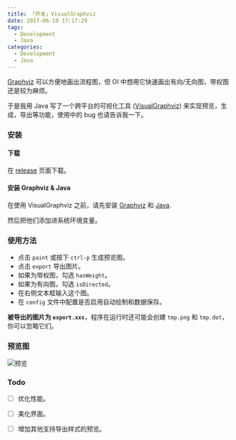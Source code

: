 ```yaml
---
title: 「开发」VisualGraphviz
date: 2017-06-19 17:17:29
tags:
  - Development
  - Java
categories:
  - Development
  - Java
---
```

[Graphviz](http://www.graphviz.org/) 可以方便地画出流程图，但 OI 中想用它快速画出有向/无向图，带权图还是较为麻烦。

于是我用 Java 写了一个跨平台的可视化工具 ([VisualGraphviz](https://github.com/xehoth/VisualGraphviz)) 来实现预览，生成，导出等功能，使用中的 bug 也请告诉我一下。

<div class="github-widget" data-repo="xehoth/VisualGraphviz"></div>

<!-- more -->

### 安装
#### 下载
在 [release](https://github.com/xehoth/VisualGraphviz/releases) 页面下载。

#### 安装 Graphviz & Java
在使用 VisualGraphviz 之前，请先安装 [Graphviz](http://www.graphviz.org/) 和 [Java](https://www.java.com).

然后把他们添加进系统环境变量。

### 使用方法
- 点击 `paint` 或按下 `ctrl-p` 生成预览图。
- 点击 `export` 导出图片。
- 如果为带权图，勾选 `hasWeight`。
- 如果为有向图，勾选 `isDirected`。
- 在右侧文本框输入这个图。
- 在 `config` 文件中配置是否启用自动绘制和数据保存。

**被导出的图片为 `export.xxx`**，程序在运行时还可能会创建 `tmp.png` 和 `tmp.dot`，你可以忽略它们。

### 预览图
![预览](/images/VisualGraphviz.png)

### Todo
- [ ] 优化性能。
- [ ] 美化界面。
- [ ] 增加其他支持导出样式的预览。

